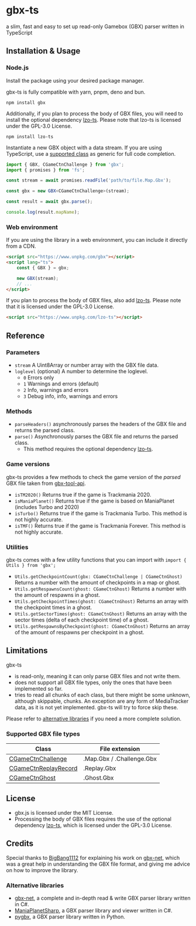 # gbx-ts

a slim, fast and easy to set up read-only Gamebox (GBX) parser written in TypeScript

## Installation & Usage

### Node.js

Install the package using your desired package manager.

gbx-ts is fully compatible with yarn, pnpm, deno and bun.

```
npm install gbx
```

Additionally, if you plan to process the body of GBX files, you will need to install the optional dependency [lzo-ts](https://github.com/thaumictom/lzo-ts). Please note that lzo-ts is licensed under the GPL-3.0 License.

```
npm install lzo-ts
```

Instantiate a new GBX object with a data stream. If you are using TypeScript, use a [supported class](#supported-gbx-file-types) as generic for full code completion.

```ts
import { GBX, CGameCtnChallenge } from 'gbx';
import { promises } from 'fs';

const stream = await promises.readFile('path/to/file.Map.Gbx');

const gbx = new GBX<CGameCtnChallenge>(stream);

const result = await gbx.parse();

console.log(result.mapName);
```

### Web environment

If you are using the library in a web environment, you can include it directly from a CDN.

```html
<script src="https://www.unpkg.com/gbx"></script>
<script lang="ts">
	const { GBX } = gbx;

	new GBX(stream);
	// ...
</script>
```

If you plan to process the body of GBX files, also add [lzo-ts](https://github.com/thaumictom/lzo-ts). Please note that it is licensed under the GPL-3.0 License.

```html
<script src="https://www.unpkg.com/lzo-ts"></script>
```

## Reference

### Parameters

- `stream` A Uint8Array or number array with the GBX file data.
- `loglevel` (optional) A number to determine the loglevel.
  - `0` Errors only
  - `1` Warnings and errors (default)
  - `2` Info, warnings and errors
  - `3` Debug info, info, warnings and errors

### Methods

- `parseHeaders()` asynchronously parses the headers of the GBX file and returns the parsed class.
- `parse()` Asynchronously parses the GBX file and returns the parsed class.
  - This method requires the optional dependency [lzo-ts](https://github.com/thaumictom/lzo-ts).

### Game versions

gbx-ts provides a few methods to check the game version of the _parsed_ GBX file taken from [gbx-tool-api](https://github.com/bigbang1112-cz/gbx-tool-api/blob/main/Src/GbxToolAPI/GameVersion.cs).

- `isTM2020()` Returns true if the game is Trackmania 2020.
- `isManiaPlanet()` Returns true if the game is based on ManiaPlanet (includes Turbo and 2020)
- `isTurbo()` Returns true if the game is Trackmania Turbo. This method is not highly accurate.
- `isTMF()` Returns true if the game is Trackmania Forever. This method is not highly accurate.

### Utilities

gbx-ts comes with a few utility functions that you can import with `import { Utils } from 'gbx';`

- `Utils.getCheckpointCount(gbx: CGameCtnChallenge | CGameCtnGhost)` Returns a number with the amount of checkpoints in a map or ghost.
- `Utils.getRespawnsCount(ghost: CGameCtnGhost)` Returns a number with the amount of respawns in a ghost.
- `Utils.getCheckpointTimes(ghost: CGameCtnGhost)` Returns an array with the checkpoint times in a ghost.
- `Utils.getSectorTimes(ghost: CGameCtnGhost)` Returns an array with the sector times (delta of each checkpoint time) of a ghost.
- `Utils.getRespawnsByCheckpoint(ghost: CGameCtnGhost)` Returns an array of the amount of respawns per checkpoint in a ghost.

## Limitations

gbx-ts

- is read-only, meaning it can only parse GBX files and not write them.
- does not support all GBX file types, only the ones that have been implemented so far.
- tries to read all chunks of each class, but there might be some unknown, although skippable, chunks. An exception are any form of MediaTracker data, as it is not yet implemented. gbx-ts will try to force skip these.

Please refer to [alternative libraries](#alternative-libraries) if you need a more complete solution.

### Supported GBX file types

| Class                                                        | File extension            |
| ------------------------------------------------------------ | ------------------------- |
| [CGameCtnChallenge](/src/Classes/CGameCtnChallenge.ts)       | .Map.Gbx / .Challenge.Gbx |
| [CGameCtnReplayRecord](/src/Classes/CGameCtnReplayRecord.ts) | .Replay.Gbx               |
| [CGameCtnGhost](/src/Classes/CGameCtnGhost.ts)               | .Ghost.Gbx                |

## License

- gbx.js is licensed under the MIT License.
- Processing the body of GBX files requires the use of the optional dependency [lzo-ts](https://github.com/thaumictom/lzo-ts), which is licensed under the GPL-3.0 License.

## Credits

Special thanks to [BigBang1112](https://github.com/BigBang1112) for explaining his work on [gbx-net](https://github.com/BigBang1112/gbx-net), which was a great help in understanding the GBX file format, and giving me advice on how to improve the library.

### Alternative libraries

- [gbx-net](https://github.com/BigBang1112/gbx-net), a complete and in-depth read & write GBX parser library written in C#.
- [ManiaPlanetSharp](https://github.com/stefan-baumann/ManiaPlanetSharp), a GBX parser library and viewer written in C#.
- [pygbx](https://github.com/donadigo/pygbx), a GBX parser library written in Python.
